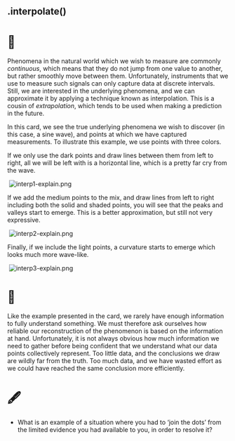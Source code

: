 ## .interpolate()

# 🔬

Phenomena in the natural world which we wish to measure are commonly *continuous*, which means that they do not jump from one value to another, but rather smoothly move between them. Unfortunately, instruments that we use to measure such signals can only capture data at discrete intervals. Still, we are interested in the underlying phenomena, and we can approximate it by applying a technique known as interpolation. This is a cousin of *extrapolation*, which tends to be used when making a prediction in the future.

In this card, we see the true underlying phenomena we wish to discover (in this case, a sine wave), and points at which we have captured measurements. To illustrate this example, we use points with three colors. 

If we only use the dark points and draw lines between them from left to right, all we will be left with is a horizontal line, which is a pretty far cry from the wave. 

​              ![interp1-explain.png](https://images.squarespace-cdn.com/content/v1/60043bedc8cd610112a582cd/1619546081885-VCBEPITUPYVQ0LNAXN6V/interp1-explain.png?format=500w)            

If we add the medium points to the mix, and draw lines from left to right including both the solid and shaded points, you will see that the peaks and valleys start to emerge. This is a better approximation, but still not very expressive. 

​              ![interp2-explain.png](https://images.squarespace-cdn.com/content/v1/60043bedc8cd610112a582cd/1619546095760-UE5SXE6315SJYF43QBG5/interp2-explain.png?format=750w)            

Finally, if we include the light points, a curvature starts to emerge which looks much more wave-like. 

​              ![interp3-explain.png](https://images.squarespace-cdn.com/content/v1/60043bedc8cd610112a582cd/1619546112244-E83O6624KFWPH57NKNSL/interp3-explain.png?format=750w)            

# 🧩

Like the example presented in the card, we rarely have enough information to fully understand something. We must therefore ask ourselves how reliable our reconstruction of the phenomenon is based on the information at hand. Unfortunately, it is not always obvious how much information we need to gather before being confident that we understand what our data points collectively represent. Too little data, and the conclusions we draw are wildly far from the truth. Too much data, and we have wasted effort as we could have reached the same conclusion more efficiently. 

# 🖋️

- What is an example of a situation where you had to ‘join the dots’ from the limited evidence you had available to you, in order to resolve it?
